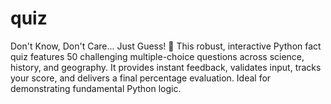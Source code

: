 # quiz
Don't Know, Don't Care... Just Guess! 🤷 This robust, interactive Python fact quiz features 50 challenging multiple-choice questions across science, history, and geography. It provides instant feedback, validates input, tracks your score, and delivers a final percentage evaluation. Ideal for demonstrating fundamental Python logic.
